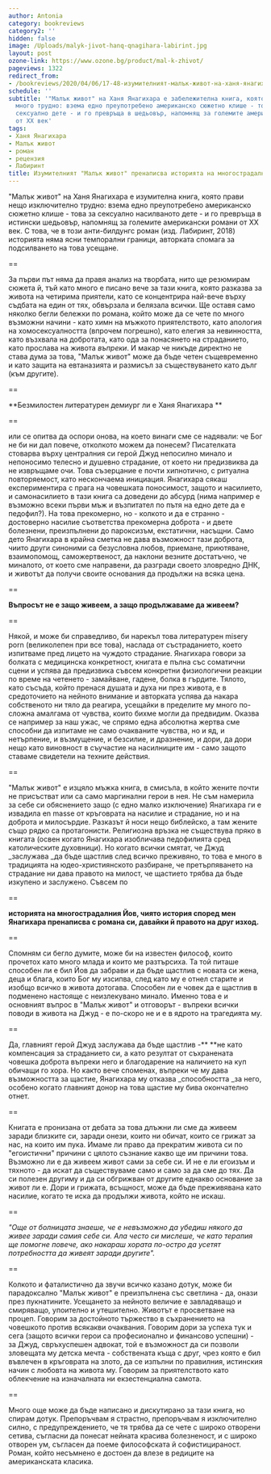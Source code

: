 ```yaml
---
author: Antonia
category: bookreviews
category2: ''
hidden: false
image: /Uploads/malyk-jivot-hanq-qnagihara-labirint.jpg
layout: post
ozone-link: https://www.ozone.bg/product/mal-k-zhivot/
pageviews: 1322
redirect_from:
- /bookreviews/2020/04/06/17-48-изумителният-малък-живот-на-ханя-янагихара-пренаписва-историята-на-многострадалния-йов
schedule: ''
subtitle: '"Малък живот" на Ханя Янагихара е забележителна книга, която прави нещо
  много трудно: взема едно преупотребено американско сюжетно клише - това за насилваното
  сексуално дете - и го превръща в шедьовър, напомнящ за големите американски романи
  от XX век'
tags:
- Ханя Янагихара
- Малък живот
- роман
- рецензия
- Лабиринт
title: Изумителният "Малък живот" пренаписва историята на многострадалния Йов
---
```


"Малък живот" на Ханя Янагихара е изумителна книга, която прави нещо изключително трудно: взема едно преупотребено американско сюжетно клише - това за сексуално насилваното дете - и го превръща в истински шедьовър, напомнящ за големите американски романи от XX век. С това, че в този анти-билдунгс роман (изд. Лабиринт, 2018) историята няма ясни темпорални граници, авторката спомага за подсилването на това усещане. 

\==

За първи път няма да правя анализ на творбата, нито ще резюмирам сюжета й, тъй като много е писано вече за тази книга, която разказва за живота на четирима приятели, като се концентрира най-вече върху съдбата на един от тях, обвързала и белязала всички. Ще оставя само няколко бегли бележки по романа, който може да се чете по много възможни начини - като химн на мъжкото приятелството, като апология на хомосексуалността (впрочем погрешно), като елегия за невинността, като възхвала на добротата, като ода за понасянето на страданието, като прослава на живота _въпреки_. И макар че никъде директно не става дума за това, "Малък живот" може да бъде четен същевременно и като защита на евтаназията и размисъл за съществуването като дълг (към другите). 

\==

**Безмилостен литературен демиург ли е Ханя Янагихара **

\==

или се опитва да оспори онова, на което винаги сме се надявали: че Бог не би ни дал повече, отколкото можем да понесем? Писателката стоварва върху централния си герой Джуд непосилно минало и непоносимо телесно и душевно страдание, от което ни предизвиква да не извръщаме очи. Това съзерцание е почти хипнотично, с ритуална повторяемост, като нескончаема инициация. Янагихара сякаш експериментира с прага на човешката поносимост, защото и насилието, и самонасилието в тази книга са доведени до абсурд (нима например е възможно всеки първи мъж и възпитател по пътя на едно дете да е педофил?). На това прекомерно, но - колкото и да е странно - достоверно насилие съответства прекомерна доброта - и двете болезнени, преизпълнени до пароксизъм, екстатични, насъщни. Само дето Янагихара в крайна сметка не дава възможност тази доброта, чиито други синоними са безусловна любов, приемане, приютяване, взаимопомощ, саможертвеност, да наклони везните достатъчно, че миналото, от което сме направени, да разгради своето зловредно ДНК, и животът да получи своите основания да продължи на всяка цена.

\==

**Въпросът не е защо живеем, а защо продължаваме да живеем?**

\==

Някой, и може би справедливо, би нарекъл това литературен misery porn (великолепен при все това), наслада от състраданието, което изпитваме пред лицето на чуждото страдание. Янагихара говори за болката с медицинска конкретност, книгата е пълна със соматични сцени и успява да предизвика съвсем конкретни физиологични реакции по време на четенето - замайване, гадене, болка в гърдите. Тялото, като съсъда, който пренася душата и духа ни през живота, е в средоточието на нейното внимание и авторката успява да накара собственото ни тяло да реагира, усещайки в пределите му много по-сложна амалгама от чувства, които бихме могли да предвидим. Оказва се например за наш ужас, че спрямо една абсолютна жертва сме способни да изпитаме не само очакваните чувства, но и яд, и нетърпение, и възмущение, и безсилие, и дразнение, и дори, да дори нещо като виновност в съучастие на насилниците им - само защото ставаме свидетели на техните действия. 

\==

"Малък живот" е изцяло мъжка книга, в смисъла, в който жените почти не присъстват или са само маргинални герои в нея. Не съм намерила за себе си обяснението защо (с едно малко изключение) Янагихара ги е извадила en masse от кръговрата на насилие и страдание, но и на доброта и милосърдие. Разказът й носи нещо библейско, а там жените също рядко са протагонисти. Религиозна връзка не съществува пряко в книгата (освен когато Янагихара изобличава педофилията сред католическите духовници). Но когато всички смятат, че Джуд _заслужава _да бъде щастлив след всичко преживяно, то това е много в традицията на юдео-християнското разбиране, че претърпяването на страдание ни дава правото на милост, че щастието трябва да бъде изкупено и заслужено. Съвсем по 

\==

**историята на многострадалния Йов, чиято история според мен Янагихара пренаписва с романа си, давайки й правото на друг изход.**

\==

Спомням си бегло думите, може би на известен философ, които прочетох като много млада и които ме разтърсиха. Та той питаше способен ли е бил Йов да забрави и да бъде щастлив с новата си жена, деца и блага, които Бог му изсипва, след като му е отнел старите и изобщо всичко в живота дотогава. Способен ли е човек да е щастлив в подменено настояще с неизлекувано минало. Именно това е и основният въпрос в "Малък живот" и отговорът - въпреки всички поводи в живота на Джуд - е по-скоро не и е в ядрото на трагедията му. 

\==

Да, главният герой Джуд заслужава да бъде щастлив -** **не като компенсация за страданието си, а като резултат от съхранената човешка доброта въпреки него и благодарение на наличието на куп обичащи го хора. Но както вече споменах, въпреки че му дава възможността за щастие, Янагихара му отказва _способността _за него, особено когато главният донор на това щастие му бива окончателно отнет. 

\==

Книгата е пронизана от дебата за това длъжни ли сме да живеем заради близките си, заради онези, които ни обичат, които се грижат за нас, на които им пука. Имаме ли право да прекратим живота си по "егоистични" причини с цялото съзнание какво ще им причини това. Възможно ли е да живеем живот сами за себе си. И не е ли егоизъм и тяхното - да искат да съществуваме само и само за да сме до тях. Да си полезен другиму и да си обгрижван от другите еднакво основание за живот ли е. Дори и грижата, всъщност, може да бъде преживявана като насилие, когато те иска да продължи живота, който не искаш. 

\==

_"Още от болницата знаеше, че е невъзможно да убедиш някого да живее заради самия себе си. Ала често си мислеше, че като терапия ще помогне повече, ако накараш хората по-остро да усетят потребността да живеят заради другите"._

\==

Колкото и фаталистично да звучи всичко казано дотук, може би парадоксално "Малък живот" е преизпълнена със светлина - да, онази през пукнатините. Усещането за нейното величие е завладяващо и смиряващо, упоително и утешително. Животът е просветване на процеп. Говорим за достойното тържество в съхранението на човешкото против всякакви очаквания. Говорим дори за успеха тук и сега (защото всички герои са професионално и финансово успешни) - за Джуд, свръхуспешен адвокат, той е възможност да си позволи зловещата му детска мечта - собствената къща с друг, чрез която е бил въвлечен в кръговрата на злото, да се изпълни по правилния, истинския начин с любовта на живота му. Говорим за приятелството като облекчение на изначалната ни екзестенциална самота.

\==

Много още може да бъде написано и дискутирано за тази книга, но спирам дотук. Препоръчвам я страстно, препоръчвам я изключително силно, с предупреждението, че тя трябва да се чете с широко отворени сетива, съгласни да понесат нейната красива болезненост, и с широко отворен ум, съгласен да поеме философската й софистицираност. Роман, който несъмнено е достоен да влезе в редиците на американската класика.